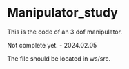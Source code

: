 # Manipulator_study

This is the code of an 3 dof manipulator.

Not complete yet. - 2024.02.05

The file should be located in ws/src.
